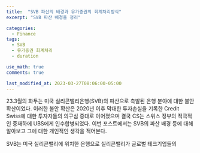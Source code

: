 ```yaml
---
title:  "SVB 파산의 배경과 유가증권의 회계처리방식"
excerpt: "SVB 파산 배경을 정리"

categories:
  - Finance
tags:
  - SVB
  - 유가증권 회계처리
  - duration

use_math: true
comments: true

last_modified_at: 2023-03-27T08:06:00-05:00
---
```


23.3월의 화두는 미국 실리콘밸리은행(SVB)의 파산으로 촉발된 은행 분야에 대한 불안 확산이었다. 이러한 불안 확산은 2020년 이후 막대한 투자손실을 기록한 Credit Swiss에 대한 투자자들의 의구심 증대로 이어졌으며 결국 CS는 스위스 정부의 적극적인 중재하에 UBS에게 인수합병되었다. 이번 포스트에서는 SVB의 파산 배경 등에 대해 알아보고 그에 대한 개인적인 생각을 적어본다.

SVB는 미국 실리콘밸리에 위치한 은행으로 실리콘밸리가 글로벌 테크기업들의 